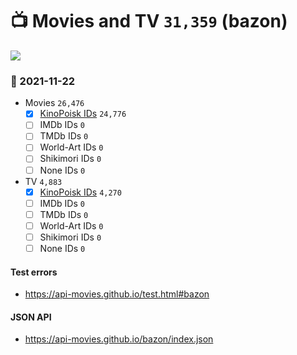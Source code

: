 # :tv: Movies and TV `31,359` (bazon)

<a href="https://API-Movies.github.io"><img src="https://API-Movies.github.io/banner.png?cache"></a>

### :date: 2021-11-22
- Movies `26,476`
  - [x] <a href="https://API-Movies.github.io/bazon/movie_kinopoisk_ids.json">KinoPoisk IDs</a> `24,776`
  - [ ] IMDb IDs `0`
  - [ ] TMDb IDs `0`
  - [ ] World-Art IDs `0`
  - [ ] Shikimori IDs `0`
  - [ ] None IDs `0`
- TV `4,883`
  - [x] <a href="https://API-Movies.github.io/bazon/tv_kinopoisk_ids.json">KinoPoisk IDs</a> `4,270`
  - [ ] IMDb IDs `0`
  - [ ] TMDb IDs `0`
  - [ ] World-Art IDs `0`
  - [ ] Shikimori IDs `0`
  - [ ] None IDs `0`
#### Test errors
- <a href='https://api-movies.github.io/test.html#bazon'>https://api-movies.github.io/test.html#bazon</a>
#### JSON API
- <a href='https://api-movies.github.io/bazon/index.json'>https://api-movies.github.io/bazon/index.json</a>
